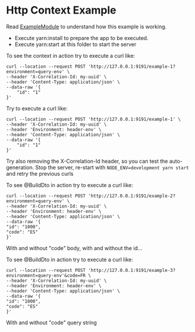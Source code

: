 # Http Context Example

Read [ExampleModule](./src/example.module.ts) to understand how this example is working.

- Execute yarn:install to prepare the app to be executed.
- Execute yarn:start at this folder to start the server

To see the context in action try to execute a curl like: 
```
curl --location --request POST 'http://127.0.0.1:9191/example-1?environment=query-env' \
--header 'X-Correlation-Id: my-uuid' \
--header 'Content-Type: application/json' \
--data-raw '{
    "id": "1"
}'
```
Try to execute a curl like:
```
curl --location --request POST 'http://127.0.0.1:9191/example-1' \
--header 'X-Correlation-Id: my-uuid' \
--header 'Environment: header-env' \
--header 'Content-Type: application/json' \
--data-raw '{
    "id": "1"
}'
```
Try also removing the X-Correlation-Id header, so you can test the auto-generation.
Stop the server, re-start with ```NODE_ENV=development yarn start``` and retry 
the previous curls


To see @BuildDto in action try to execute a curl like:
```
curl --location --request POST 'http://127.0.0.1:9191/example-2?environment=query-env' \
--header 'X-Correlation-Id: my-uuid' \
--header 'Environment: header-env' \
--header 'Content-Type: application/json' \
--data-raw '{
"id": "1000",
"code": "ES"
}'
```
With and without "code" body, with and without the id...

To see @BuildDto in action try to execute a curl like:
```
curl --location --request POST 'http://127.0.0.1:9191/example-3?environment=query-env'&code=FR \
--header 'X-Correlation-Id: my-uuid' \
--header 'Environment: header-env' \
--header 'Content-Type: application/json' \
--data-raw '{
"id": "1000",
"code": "ES"
}'
```
With and without "code" query string
